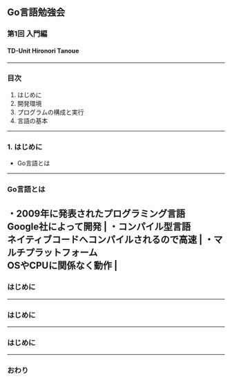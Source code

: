 ## Go言語勉強会
### 第1回 入門編
#### TD-Unit Hironori Tanoue
---
### 目次
1. はじめに
2. 開発環境
3. プログラムの構成と実行
4. 言語の基本
---
### 1. はじめに
- Go言語とは
---
### Go言語とは
・2009年に発表されたプログラミング言語  
Google社によって開発 |
・コンパイル型言語  
ネイティブコードへコンパイルされるので高速 |
・マルチプラットフォーム  
OSやCPUに関係なく動作 |
---
### はじめに
---
### はじめに
---
### はじめに
---
### おわり
